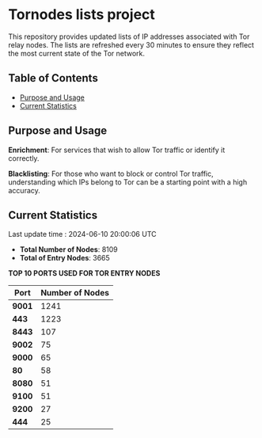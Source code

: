 # Tornodes lists project

This repository provides updated lists of IP addresses associated with Tor relay nodes. The lists are refreshed every 30 minutes to ensure they reflect the most current state of the Tor network.

## Table of Contents

- [Purpose and Usage](#purpose-and-usage)
- [Current Statistics](#current-statistics)


## Purpose and Usage

**Enrichment**: For services that wish to allow Tor traffic or identify it correctly.

**Blacklisting**: For those who want to block or control Tor traffic, understanding which IPs belong to Tor can be a starting point with a high accuracy.

## Current Statistics

Last update time : 2024-06-10 20:00:06 UTC

- **Total Number of Nodes**: 8109
- **Total of Entry Nodes**: 3665

**TOP 10 PORTS USED FOR TOR ENTRY NODES**

| **Port** | **Number of Nodes** |
|------|-----------------|
| **9001**   | 1241  |
| **443**   | 1223  |
| **8443**   | 107  |
| **9002**   | 75  |
| **9000**   | 65  |
| **80**   | 58  |
| **8080**   | 51  |
| **9100**   | 51  |
| **9200**   | 27  |
| **444**   | 25  |

